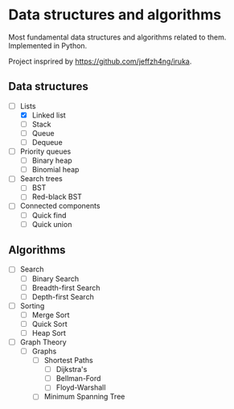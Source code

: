 # Data structures and algorithms

Most fundamental data structures and algorithms related to them. Implemented in Python.
 
Project insprired by https://github.com/jeffzh4ng/iruka.
## Data structures
  - [ ] Lists
    - [X] Linked list
    - [ ] Stack
    - [ ] Queue
    - [ ] Dequeue
  - [ ] Priority queues
    - [ ] Binary heap
    - [ ] Binomial heap   
  - [ ] Search trees
    - [ ] BST
    - [ ] Red-black BST
  - [ ] Connected components
    - [ ] Quick find
    - [ ] Quick union
## Algorithms
  - [ ] Search
    - [ ] Binary Search
    - [ ] Breadth-first Search
    - [ ] Depth-first Search
  - [ ] Sorting
    - [ ] Merge Sort
    - [ ] Quick Sort
    - [ ] Heap Sort
   
  - [ ] Graph Theory
    - [ ] Graphs
      - [ ] Shortest Paths
        - [ ] Dijkstra's 
        - [ ] Bellman-Ford 
        - [ ] Floyd-Warshall 
        
      - [ ] Minimum Spanning Tree
